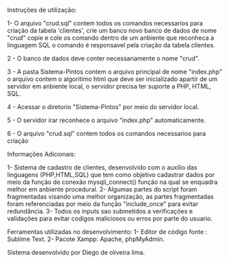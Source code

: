 
Instruções de utilização:

1- O arquivo "crud.sql" contem todos os comandos necessarios para criação da tabela 'clientes', crie um banco novo banco de dados de nome "crud" copie e cole os comando dentro de um anbiente que reconheca a linguagem SQL o comando é responsavel pela criação da tabela clientes.

2 - O banco de dados deve conter necessariamente o nome "crud".

3 - A pasta Sistema-Pintos contem o arquivo principal de nome "index.php" o arquivo contem o algoritimo html que deve ser inicializado apartir de um servidor  em anbiente local, o servidor precisa ter suporte a PHP, HTML, SQL.  

4 - Acessar o diretorio  "Sistema-Pintos" por meio do servidor local.

5 - O servidor irar reconhece o arquivo "index.php" automaticamente.

6 - O arquivo "crud.sql" contem todos os comandos necessarios para criação 



Informações Adicionais:

1- Sistema de cadastro de clientes, desenvolvido com o auxilio das linguagens (PHP,HTML,SQL) 
que tem como objetivo cadastrar dados por meio da função de conexão mysqli_connect() função na qual se enquadra melhor em anbiente procedural.
2- Algumas partes do script foram fragmentadas visando uma melhor organização, as partes fragmentadas foram referenciadas por meio da função "include_once" para evitar redundância.
3- Todos os inputs sao submetidos a verificações e validações para evitar codigos maliciosos ou erros por parte do usuario.

Ferramentas utilizadas no desenvolvimento: 
1- Editor de código fonte : Sublime Text.
2- Pacote Xampp: Apache, phpMyAdmin.

Sistema desenvolvido por Diego de oliveira lima.
